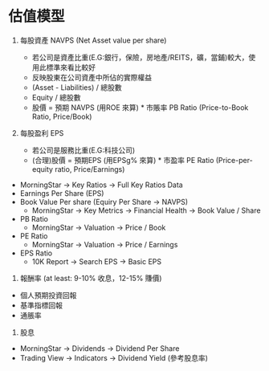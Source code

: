 # 估值模型

1. 每股資產 NAVPS (Net Asset value per share)
   * 若公司是資產比重(E.G:銀行，保險，房地產/REITS，礦，當鋪)較大，使用此標準來看比較好
   * 反映股東在公司資產中所佔的實際權益
   * (Asset - Liabilities) / 總股數
   * Equity / 總股數
   * 股價 = 預期 NAVPS (用ROE 來算) * 市賬率 PB Ratio (Price-to-Book Ratio, Price/Book)

2. 每股盈利 EPS
   * 若公司是服務比重(E.G:科技公司)
   * (合理)股價 = 預期EPS (用EPSg% 來算) * 市盈率 PE Ratio (Price-per-equity ratio, Price/Earnings)

* MorningStar -> Key Ratios -> Full Key Ratios Data
* Earnings Per Share (EPS)
* Book Value Per share (Equiry Per Share -> NAVPS)
  * MorningStar -> Key Metrics -> Financial Health -> Book Value / Share
* PB Ratio
  * MorningStar -> Valuation -> Price / Book
* PE Ratio
  * MorningStar -> Valuation -> Price / Earnings
* EPS Ratio
  * 10K Report -> Search EPS -> Basic EPS

1. 報酬率 (at least: 9-10% 收息，12-15% 賺價)
* 個人預期投資回報
* 基準指標回報
* 通脹率

1. 股息
* MorningStar -> Dividends -> Dividend Per Share
* Trading View -> Indicators -> Dividend Yield (參考股息率)